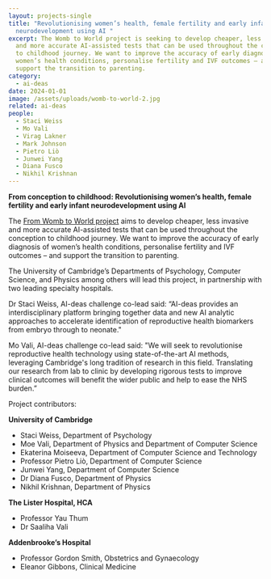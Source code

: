 ```yaml
---
layout: projects-single
title: "Revolutionising women’s health, female fertility and early infant
  neurodevelopment using AI "
excerpt: The Womb to World project is seeking to develop cheaper, less invasive
  and more accurate AI-assisted tests that can be used throughout the conception
  to childhood journey. We want to improve the accuracy of early diagnosis of
  women’s health conditions, personalise fertility and IVF outcomes – and
  support the transition to parenting.
category:
  - ai-deas
date: 2024-01-01
image: /assets/uploads/womb-to-world-2.jpg
related: ai-deas
people:
  - Staci Weiss
  - Mo Vali
  - Virag Lakner
  - Mark Johnson
  - Pietro Liò
  - Junwei Yang
  - Diana Fusco
  - Nikhil Krishnan
---
```

**From conception to childhood: Revolutionising women’s health, female fertility and early infant neurodevelopment using AI**

The [From Womb to World project](https://www.wombs2world.com/) aims to develop cheaper, less invasive and more accurate AI-assisted tests that can be used throughout the conception to childhood journey. We want to improve the accuracy of early diagnosis of women’s health conditions, personalise fertility and IVF outcomes – and support the transition to parenting.

The University of Cambridge’s Departments of Psychology, Computer Science, and Physics among others will lead this project, in partnership with two leading specialty hospitals.

Dr Staci Weiss, AI-deas challenge co-lead said: “AI-deas provides an interdisciplinary platform bringing together data and new AI analytic approaches to accelerate identification of reproductive health biomarkers from embryo through to neonate."

Mo Vali, AI-deas challenge co-lead said: "We will seek to revolutionise reproductive health technology using state-of-the-art AI methods, leveraging Cambridge's long tradition of research in this field. Translating our research from lab to clinic by developing rigorous tests to improve clinical outcomes will benefit the wider public and help to ease the NHS burden.” 

Project contributors:

**University of Cambridge**

* Staci Weiss, Department of Psychology
* Moe Vali, Department of Physics and Department of Computer Science
* Ekaterina Moiseeva, Department of Computer Science and Technology
* Professor Pietro Liò, Department of Computer Science
* Junwei Yang, Department of Computer Science
* Dr Diana Fusco, Department of Physics
* Nikhil Krishnan, Department of Physics

**The Lister Hospital, HCA** 

* Professor Yau Thum
* Dr Saaliha Vali 

**Addenbrooke’s Hospital** 

* Professor Gordon Smith, Obstetrics and Gynaecology 
* Eleanor Gibbons, Clinical Medicine
